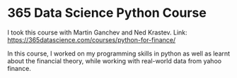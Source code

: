 # 365 Data Science Python Course 


I took this course with Martin Ganchev and Ned Krastev. Link: https://365datascience.com/courses/python-for-finance/

In this course, I worked on my programming skills in python as well as learnt about the financial theory, while working with real-world data from yahoo finance. 

